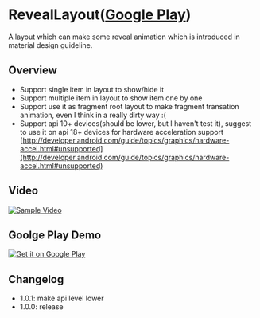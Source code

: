 RevealLayout([Google Play](https://play.google.com/store/apps/details?id=me.yugy.github.reveallayout))
============

A layout which can make some reveal animation which is introduced in material design guideline.

## Overview
* Support single item in layout to show/hide it
* Support multiple item in layout to show item one by one
* Support use it as fragment root layout to make fragment transation animation, even I think in a really dirty way :(
* Support api 10+ devices(should be lower, but I haven't test it), suggest to use it on api 18+ devices for hardware acceleration support [http://developer.android.com/guide/topics/graphics/hardware-accel.html#unsupported](http://developer.android.com/guide/topics/graphics/hardware-accel.html#unsupported)


## Video
[![Sample Video](http://img.youtube.com/vi/lik3d5HAtdc/0.jpg)](https://www.youtube.com/watch?v=lik3d5HAtdc)


## Goolge Play Demo

[![Get it on Google Play](http://www.android.com/images/brand/get_it_on_play_logo_small.png)](https://play.google.com/store/apps/details?id=me.yugy.github.reveallayout)

## Changelog

- 1.0.1: make api level lower
- 1.0.0: release
